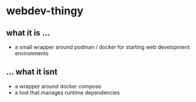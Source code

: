 # webdev-thingy

## what it is ...

- a small wrapper around podman / docker for starting web development environments

## ... what it isnt

- a wrapper around docker compose
- a tool that manages runtime dependencies
